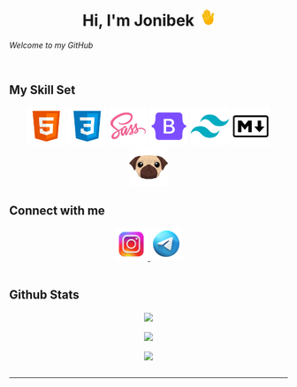 # **<div align="center">Hi, I'm Jonibek <img src="./img/hand-waving-hand.gif" height="30px"></div>**


*Welcome to my GitHub*


<br/>


## My Skill Set

<div align="center">
    <img src="./img/html-5.png" height="70px">
    <img src="./img/css-3.png" height="70px">
    <img src="./img/seal-color.png" height="70px">
    <img src="./img/icons8-bootstrap-logo-240.png" height="70px">
    <img src="./img/Tailwind CSS.png" height="70px">
    <img src="./img/markdown-icon.png" height="70px">
    <img src="./img/pug.png" height="70px">
</div>


## Connect with me
<div align="center">

<a href="https://instagram.com/qurbonoff.11" target="_blank">
    <img src=./img/icons8-instagram-logo-94.png alt=instagram  height="60px"/>
</a>
<a href="https://t.me/Qurbonoff_11" target="_blank">
    <img src=./img/icons8-telegram-logo-94.png alt=telegram height="58px" style="margin-bottom: 2px;">
</a>
</div>


<br/>


## Github Stats
<div align="center"><img src="https://github-readme-stats.vercel.app/api/top-langs/?username=qurbonoff11&hide_border=true&layout=compact" align="center" /></div>

<br>

<div align="center"><img src="https://github-readme-stats.vercel.app/api?username=qurbonoff11&show_icons=true&count_private=true&hide_border=true" align="center" /></div>

<br/>

<div align="center">
<img src="https://komarev.com/ghpvc/?username=qurbonoof11&&style=flat-square" align="center" />
</div>

<br/>

***